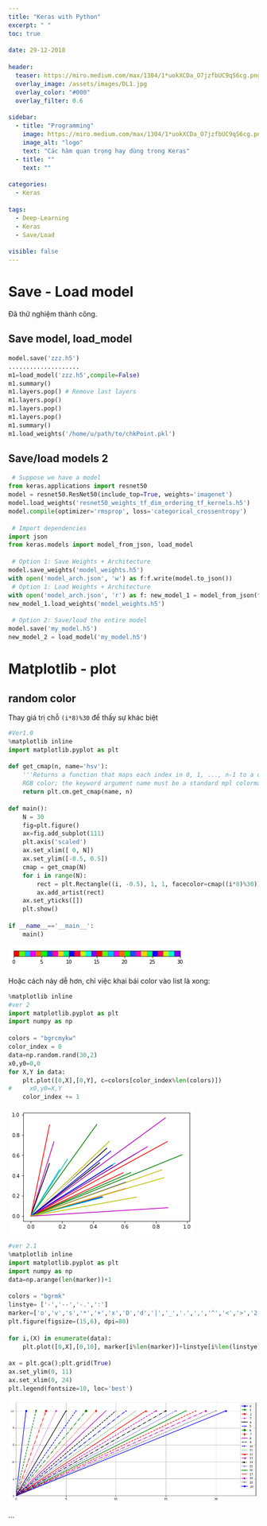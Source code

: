 ```yaml
---
title: "Keras with Python"
excerpt: " "
toc: true

date: 29-12-2018

header:
  teaser: https://miro.medium.com/max/1304/1*uokXCDa_O7jzfbUC9qS6cg.png #/assets/images/DL1.jpg
  overlay_image: /assets/images/DL1.jpg
  overlay_color: "#000"
  overlay_filter: 0.6

sidebar:
  - title: "Programming"
    image: https://miro.medium.com/max/1304/1*uokXCDa_O7jzfbUC9qS6cg.png #/assets/images/bio-photo.jpg
    image_alt: "logo"
    text: "Các hàm quan trọng hay dùng trong Keras"
  - title: ""
    text: ""

categories:
  - Keras

tags:
  - Deep-Learning
  - Keras
  - Save/Load

visible: false   
---
```


# Save - Load model
Đã thử nghiệm thành công.

## Save model, load_model

```python
model.save('zzz.h5')
....................
m1=load_model('zzz.h5',compile=False)
m1.summary()
m1.layers.pop() # Remove last layers
m1.layers.pop()
m1.layers.pop()
m1.layers.pop()
m1.summary()
m1.load_weights('/home/u/path/to/chkPoint.pkl')
```

## Save/load models 2

 ```python
  # Suppose we have a model
from keras.applications import resnet50
model = resnet50.ResNet50(include_top=True, weights='imagenet')
model.load_weights('resnet50_weights_tf_dim_ordering_tf_kernels.h5')
model.compile(optimizer='rmsprop', loss='categorical_crossentropy')

  # Import dependencies
import json
from keras.models import model_from_json, load_model

  # Option 1: Save Weights + Architecture
model.save_weights('model_weights.h5')
with open('model_arch.json', 'w') as f:f.write(model.to_json())
  # Option 1: Load Weights + Architecture
with open('model_arch.json', 'r') as f: new_model_1 = model_from_json(f.read())
new_model_1.load_weights('model_weights.h5')

  # Option 2: Save/load the entire model
model.save('my_model.h5')
new_model_2 = load_model('my_model.h5')
```




# Matplotlib - plot

## random color
Thay giá trị chỗ `(i*8)%30` để thấy sự khác biệt

```python
#Ver1.0
%matplotlib inline
import matplotlib.pyplot as plt

def get_cmap(n, name='hsv'):
    '''Returns a function that maps each index in 0, 1, ..., n-1 to a distinct
    RGB color; the keyword argument name must be a standard mpl colormap name.'''
    return plt.cm.get_cmap(name, n)

def main():
    N = 30
    fig=plt.figure()
    ax=fig.add_subplot(111)   
    plt.axis('scaled')
    ax.set_xlim([ 0, N])
    ax.set_ylim([-0.5, 0.5])
    cmap = get_cmap(N)
    for i in range(N):
        rect = plt.Rectangle((i, -0.5), 1, 1, facecolor=cmap((i*8)%30))
        ax.add_artist(rect)
    ax.set_yticks([])
    plt.show()

if __name__=='__main__':
    main()
```     
![](/assets/images/postimg/randColor.png)

Hoặc cách này dễ hơn, chỉ việc khai bái color vào list là xong:

```python
%matplotlib inline
#ver 2
import matplotlib.pyplot as plt
import numpy as np

colors = "bgrcmykw"
color_index = 0
data=np.random.rand(30,2)
x0,y0=0,0
for X,Y in data:
    plt.plot([0,X],[0,Y], c=colors[color_index%len(colors)])
#     x0,y0=X,Y
    color_index += 1

```
![](/assets/images/postimg/randColor2.png)


```python
#ver 2.1
%matplotlib inline
import matplotlib.pyplot as plt
import numpy as np
data=np.arange(len(marker))+1

colors = "bgrmk"
linstye= ['-','--','-.',':']
marker=['o','v','s','*','+','x','D','d','|','_','.',',','^','<','>','2','3','4','p','1','h']
plt.figure(figsize=(15,6), dpi=80)

for i,(X) in enumerate(data):
    plt.plot([0,X],[0,10], marker[i%len(marker)]+linstye[i%len(linstye)]+colors[i%len(colors)], linewidth=2,label=i)

ax = plt.gca();plt.grid(True)
ax.set_ylim(0, 11)
ax.set_xlim(0, 24)    
plt.legend(fontsize=10, loc='best')
```
![](/assets/images/postimg/randColor3.png)













...
